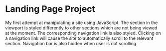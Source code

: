 # Landing Page Project
My first attempt at manipulating a site using JavaScript. 
The section in the viewport is styled differently to other sections which are not being viewed at the moment. The corresponding navigation link is also styled. 
Clicking on a navigation link will cause the site to automatically scroll to the relevant section.
Navigation bar is also hidden when user is not scrolling.
